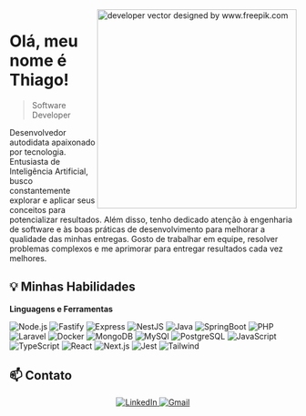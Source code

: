 <img align="right" height="350" src="https://user-images.githubusercontent.com/74038190/212750996-938b257b-266c-45a7-9af7-655341c0f58b.gif" alt="developer vector designed by www.freepik.com">

# Olá, meu nome é Thiago! 
> Software Developer

Desenvolvedor autodidata apaixonado por tecnologia. Entusiasta de Inteligência Artificial, busco constantemente explorar e aplicar seus conceitos para potencializar resultados. Além disso, tenho dedicado atenção à engenharia de software e às boas práticas de desenvolvimento para melhorar a qualidade das minhas entregas. Gosto de trabalhar em equipe, resolver problemas complexos e me aprimorar para entregar resultados cada vez melhores.

## 💡 Minhas Habilidades

**Linguagens e Ferramentas**

![Node.js](https://img.shields.io/badge/Node.js-525252?style=for-the-badge&logo=node.js&logoColor=8CC84B)
![Fastify](https://img.shields.io/badge/Fastify-525252?style=for-the-badge&logo=fastify&logoColor=FFFFFF)
![Express](https://img.shields.io/badge/Express-525252?style=for-the-badge&logo=express&logoColor=FFFFFF)
![NestJS](https://img.shields.io/badge/Nestjs-525252?style=for-the-badge&logo=nestjs&logoColor=red)
![Java](https://img.shields.io/badge/Java-525252?style=for-the-badge&logo=openjdk&logoColor=ed8b00)
![SpringBoot](https://img.shields.io/badge/SPRINGBOOT-525252?style=for-the-badge&logo=springboot&logoColor=67b14c)
![PHP](https://img.shields.io/badge/PHP-525252?style=for-the-badge&logo=php&logoColor=#4F5B93)
![Laravel](https://img.shields.io/badge/laravel-525252?style=for-the-badge&logo=laravel&logoColor=red)
![Docker](https://img.shields.io/badge/Docker-525252?style=for-the-badge&logo=docker&logoColor=35add2)
![MongoDB](https://img.shields.io/badge/mongodb-525252?style=for-the-badge&logo=mongodb&logoColor=green)
![MySQl](https://img.shields.io/badge/MYSQL-525252?style=for-the-badge&logo=mysql&logoColor=FFFFff)
![PostgreSQL](https://img.shields.io/badge/PostgreSQL-525252?style=for-the-badge&logo=postgresql&logoColor=white
)
![JavaScript](https://img.shields.io/badge/JAVASCRIPT-525252?style=for-the-badge&logo=javascript&logoColor=f1e05a)
![TypeScript](https://img.shields.io/badge/TYPESCRIPT-525252?style=for-the-badge&logo=typescript&logoColor=%233178C6)
![React](https://img.shields.io/badge/React-525252?style=for-the-badge&logo=react&logoColor=5ed3f3)
![Next.js](https://img.shields.io/badge/Next-525252?style=for-the-badge&logo=next.js&logoColor=black)
![Jest](https://img.shields.io/badge/jest-525252?style=for-the-badge&logo=jest&logoColor=ff0000)
![Tailwind](https://img.shields.io/badge/Tailwind-525252?style=for-the-badge&logo=tailwindcss&logoColor=36b7f0)

## 📫 Contato

<div align="center">
  <a href="https://www.linkedin.com/in/thiagodsousa/" target="_blank">
  <img src="https://img.shields.io/badge/-LinkedIn-%230077B5?style=for-the-badge&logo=linkedin&logoColor=white" alt="LinkedIn" target="_blank">
  </a>
  </a>
  <a href="mailto:sousaalvesth@gmail.com">
  <img src="https://img.shields.io/badge/-Gmail-%23333?style=for-the-badge&logo=gmail&logoColor=white" alt="Gmail">
  </a>
</div>
